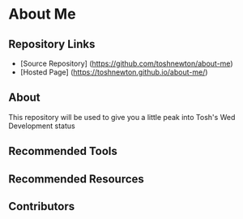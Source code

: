# About Me

## Repository Links
* [Source Repository] (https://github.com/toshnewton/about-me)
* [Hosted Page] (https://toshnewton.github.io/about-me/)

## About
This repository will be used to give you a little peak into Tosh's Wed Development status

## Recommended Tools


## Recommended Resources


## Contributors

